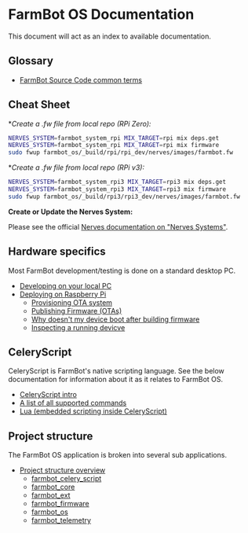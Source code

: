 # FarmBot OS Documentation

This document will act as an index to available documentation.

## Glossary

* [FarmBot Source Code common terms](/docs/glossary.md)

## Cheat Sheet

**Create a *.fw file from local repo (RPi Zero):**

```sh
NERVES_SYSTEM=farmbot_system_rpi MIX_TARGET=rpi mix deps.get
NERVES_SYSTEM=farmbot_system_rpi MIX_TARGET=rpi mix firmware
sudo fwup farmbot_os/_build/rpi/rpi_dev/nerves/images/farmbot.fw
```

**Create a *.fw file from local repo (RPi v3):**

```sh
NERVES_SYSTEM=farmbot_system_rpi3 MIX_TARGET=rpi3 mix deps.get
NERVES_SYSTEM=farmbot_system_rpi3 MIX_TARGET=rpi3 mix firmware
sudo fwup farmbot_os/_build/rpi3/rpi3_dev/nerves/images/farmbot.fw
```

**Create or Update the Nerves System:**

Please see the official [Nerves documentation on "Nerves Systems"](https://hexdocs.pm/nerves/0.4.0/systems.html).

## Hardware specifics

Most FarmBot development/testing is done on a standard desktop PC.

* [Developing on your local PC](/docs/host_development/host_development.md)
* [Deploying on Raspberry Pi](/docs/target_development/building_target_firmware.md)
  * [Provisioning OTA system](/docs/target_development/provisioning_ota_system.md)
  * [Publishing Firmware (OTAs)](/docs/target_development/releasing_target_firmware.md)
  * [Why doesn't my device boot after building firmware](docs/target_development/target_faq.md)
  * [Inspecting a running devicve](/docs/target_development/consoles/target_console.md)

## CeleryScript

CeleryScript is FarmBot's native scripting language. See the below
documentation for information about it as it relates to FarmBot OS.

* [CeleryScript intro](/docs/celery_script/celery_script.md)
* [A list of all supported commands](/docs/celery_script/all_nodes.md)
* [Lua (embedded scripting inside CeleryScript)](/docs/celery_script/assert_expressions.md)

## Project structure

The FarmBot OS application is broken into several sub applications.

* [Project structure overview](/docs/project/structure.md)
  * [farmbot_celery_script](/docs/project/farmbot_celery_script.md)
  * [farmbot_core](/docs/project/farmbot_core.md)
  * [farmbot_ext](/docs/project/farmbot_ext.md)
  * [farmbot_firmware](/docs/project/farmbot_firmware.md)
  * [farmbot_os](/docs/project/farmbot_os.md)
  * [farmbot_telemetry](/docs/project/farmbot_telemetry.md)

